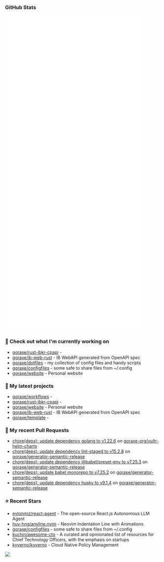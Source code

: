 
### GitHub Stats

<p align="left"><img src="https://raw.githubusercontent.com/goraxe/goraxe/main/github-metrics.svg" /></p>

### 👷 Check out what I'm currently working on

- [goraxe/rust-ibkr-cpapi](https://github.com/goraxe/rust-ibkr-cpapi) - 
- [goraxe/ib-web-rust](https://github.com/goraxe/ib-web-rust) - IB WebAPI generated from OpenAPI spec
- [goraxe/dotfiles](https://github.com/goraxe/dotfiles) - my collection of config files and handy scripts
- [goraxe/configfiles](https://github.com/goraxe/configfiles) - some safe to share files from ~/.config 
- [goraxe/website](https://github.com/goraxe/website) - Personal website
### 🌱 My latest projects

- [goraxe/workflows](https://github.com/goraxe/workflows) - 
- [goraxe/rust-ibkr-cpapi](https://github.com/goraxe/rust-ibkr-cpapi) - 
- [goraxe/website](https://github.com/goraxe/website) - Personal website
- [goraxe/ib-web-rust](https://github.com/goraxe/ib-web-rust) - IB WebAPI generated from OpenAPI spec
- [goraxe/template](https://github.com/goraxe/template) - 
### 🔨 My recent Pull Requests

- [chore(deps): update dependency golang to v1.22.6](https://github.com/goraxe-org/vultr-helm-charts/pull/40) on [goraxe-org/vultr-helm-charts](https://github.com/goraxe-org/vultr-helm-charts)
- [chore(deps): update dependency lint-staged to v15.2.8](https://github.com/goraxe/generator-semantic-release/pull/146) on [goraxe/generator-semantic-release](https://github.com/goraxe/generator-semantic-release)
- [chore(deps): update dependency @babel/preset-env to v7.25.3](https://github.com/goraxe/generator-semantic-release/pull/145) on [goraxe/generator-semantic-release](https://github.com/goraxe/generator-semantic-release)
- [chore(deps): update babel monorepo to v7.25.2](https://github.com/goraxe/generator-semantic-release/pull/144) on [goraxe/generator-semantic-release](https://github.com/goraxe/generator-semantic-release)
- [chore(deps): update dependency husky to v9.1.4](https://github.com/goraxe/generator-semantic-release/pull/143) on [goraxe/generator-semantic-release](https://github.com/goraxe/generator-semantic-release)
### ⭐ Recent Stars

- [eylonmiz/react-agent](https://github.com/eylonmiz/react-agent) - The open-source React.js Autonomous LLM Agent
- [huy-hng/anyline.nvim](https://github.com/huy-hng/anyline.nvim) - Neovim Indentation Line with Animations
- [goraxe/configfiles](https://github.com/goraxe/configfiles) - some safe to share files from ~/.config 
- [kuchin/awesome-cto](https://github.com/kuchin/awesome-cto) - A curated and opinionated list of resources for Chief Technology Officers, with the emphasis on startups
- [kyverno/kyverno](https://github.com/kyverno/kyverno) - Cloud Native Policy Management

![](https://komarev.com/ghpvc/?username=goraxe)
